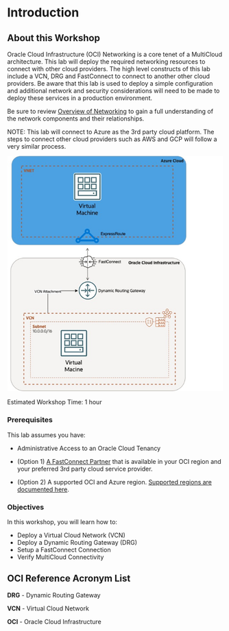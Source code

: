# Introduction

## About this Workshop

Oracle Cloud Infrastructure (OCI) Networking is a core tenet of a MultiCloud architecture. This lab will deploy the required networking resources to connect with other cloud providers. The high level constructs of this lab include a VCN, DRG and FastConnect to connect to another other cloud providers. Be aware that this lab is used to deploy a simple configuration and additional network and security considerations will need to be made to deploy these services in a production environment.

Be sure to review [Overview of Networking](https://docs.cloud.oracle.com/iaas/Content/Network/Concepts/overview.htm) to gain a full understanding of the network components and their relationships.

NOTE: This lab will connect to Azure as the 3rd party cloud platform. The steps to connect other cloud providers such as AWS and GCP will follow a very similar process.

![Reference Diagram](images/multicloud-topology.jpg)

Estimated Workshop Time: 1 hour

  [](youtube:zNKxJjkq0Pw)

### Prerequisites

This lab assumes you have:

* Administrative Access to an Oracle Cloud Tenancy

* (Option 1)  [A FastConnect Partner](https://www.oracle.com/cloud/networking/fastconnect/providers/) that is available in your OCI region and your preferred 3rd party cloud service provider.

* (Option 2) A supported OCI and Azure region. [Supported regions are documented here](https://learn.microsoft.com/en-us/azure/virtual-machines/workloads/oracle/oracle-oci-overview#region-availability).

### Objectives

In this workshop, you will learn how to:

* Deploy a Virtual Cloud Network (VCN)
* Deploy a Dynamic Routing Gateway (DRG)
* Setup a FastConnect Connection
* Verify MultiCloud Connectivity

## OCI Reference Acronym List

**DRG** - Dynamic Routing Gateway

**VCN** - Virtual Cloud Network

**OCI** - Oracle Cloud Infrastructure